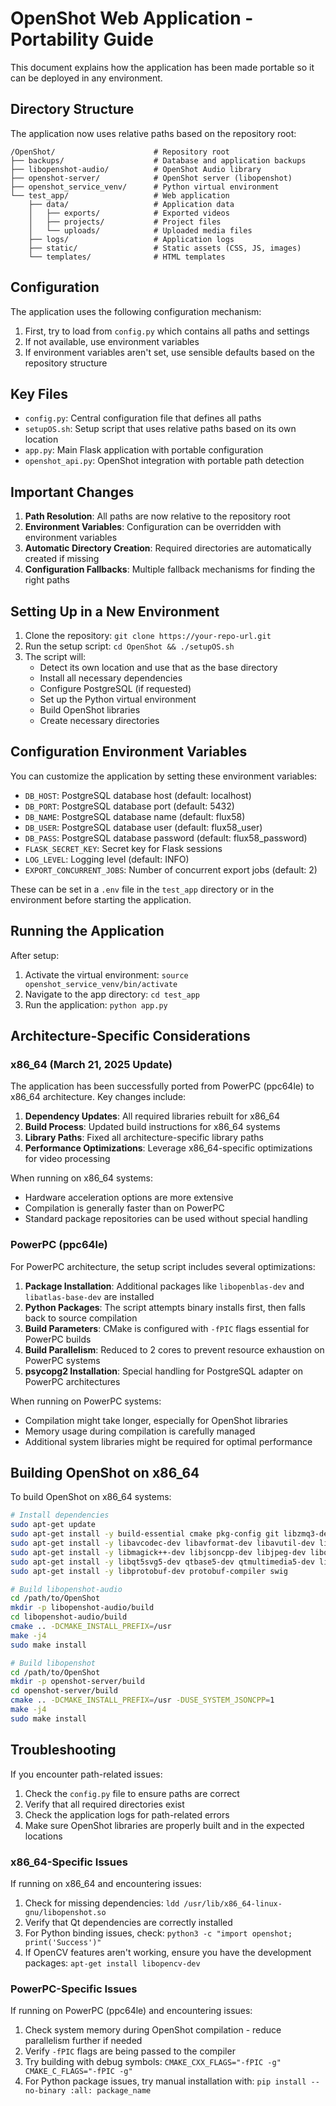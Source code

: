 # OpenShot Web Application - Portability Guide

This document explains how the application has been made portable so it can be deployed in any environment.

## Directory Structure

The application now uses relative paths based on the repository root:

```
/OpenShot/                      # Repository root
├── backups/                    # Database and application backups
├── libopenshot-audio/          # OpenShot Audio library
├── openshot-server/            # OpenShot server (libopenshot)
├── openshot_service_venv/      # Python virtual environment
└── test_app/                   # Web application
    ├── data/                   # Application data
    │   ├── exports/            # Exported videos
    │   ├── projects/           # Project files
    │   └── uploads/            # Uploaded media files
    ├── logs/                   # Application logs
    ├── static/                 # Static assets (CSS, JS, images)
    └── templates/              # HTML templates
```

## Configuration

The application uses the following configuration mechanism:

1. First, try to load from `config.py` which contains all paths and settings
2. If not available, use environment variables
3. If environment variables aren't set, use sensible defaults based on the repository structure

## Key Files

- `config.py`: Central configuration file that defines all paths
- `setupOS.sh`: Setup script that uses relative paths based on its own location
- `app.py`: Main Flask application with portable configuration
- `openshot_api.py`: OpenShot integration with portable path detection

## Important Changes

1. **Path Resolution**: All paths are now relative to the repository root
2. **Environment Variables**: Configuration can be overridden with environment variables
3. **Automatic Directory Creation**: Required directories are automatically created if missing
4. **Configuration Fallbacks**: Multiple fallback mechanisms for finding the right paths

## Setting Up in a New Environment

1. Clone the repository: `git clone https://your-repo-url.git`
2. Run the setup script: `cd OpenShot && ./setupOS.sh`
3. The script will:
   - Detect its own location and use that as the base directory
   - Install all necessary dependencies
   - Configure PostgreSQL (if requested)
   - Set up the Python virtual environment
   - Build OpenShot libraries
   - Create necessary directories

## Configuration Environment Variables

You can customize the application by setting these environment variables:

- `DB_HOST`: PostgreSQL database host (default: localhost)
- `DB_PORT`: PostgreSQL database port (default: 5432)
- `DB_NAME`: PostgreSQL database name (default: flux58)
- `DB_USER`: PostgreSQL database user (default: flux58_user)
- `DB_PASS`: PostgreSQL database password (default: flux58_password)
- `FLASK_SECRET_KEY`: Secret key for Flask sessions
- `LOG_LEVEL`: Logging level (default: INFO)
- `EXPORT_CONCURRENT_JOBS`: Number of concurrent export jobs (default: 2)

These can be set in a `.env` file in the `test_app` directory or in the environment before starting the application.

## Running the Application

After setup:

1. Activate the virtual environment: `source openshot_service_venv/bin/activate`
2. Navigate to the app directory: `cd test_app` 
3. Run the application: `python app.py`

## Architecture-Specific Considerations

### x86_64 (March 21, 2025 Update)

The application has been successfully ported from PowerPC (ppc64le) to x86_64 architecture. Key changes include:

1. **Dependency Updates**: All required libraries rebuilt for x86_64
2. **Build Process**: Updated build instructions for x86_64 systems
3. **Library Paths**: Fixed all architecture-specific library paths
4. **Performance Optimizations**: Leverage x86_64-specific optimizations for video processing

When running on x86_64 systems:
- Hardware acceleration options are more extensive
- Compilation is generally faster than on PowerPC
- Standard package repositories can be used without special handling

### PowerPC (ppc64le)

For PowerPC architecture, the setup script includes several optimizations:

1. **Package Installation**: Additional packages like `libopenblas-dev` and `libatlas-base-dev` are installed
2. **Python Packages**: The script attempts binary installs first, then falls back to source compilation
3. **Build Parameters**: CMake is configured with `-fPIC` flags essential for PowerPC builds
4. **Build Parallelism**: Reduced to 2 cores to prevent resource exhaustion on PowerPC systems
5. **psycopg2 Installation**: Special handling for PostgreSQL adapter on PowerPC architectures

When running on PowerPC systems:
- Compilation might take longer, especially for OpenShot libraries
- Memory usage during compilation is carefully managed
- Additional system libraries might be required for optimal performance

## Building OpenShot on x86_64

To build OpenShot on x86_64 systems:

```bash
# Install dependencies
sudo apt-get update
sudo apt-get install -y build-essential cmake pkg-config git libzmq3-dev libffi-dev python3-dev python3-venv
sudo apt-get install -y libavcodec-dev libavformat-dev libavutil-dev libswscale-dev libswresample-dev ffmpeg
sudo apt-get install -y libmagick++-dev libjsoncpp-dev libjpeg-dev libopencv-dev python3-opencv
sudo apt-get install -y libqt5svg5-dev qtbase5-dev qtmultimedia5-dev libasound2-dev libpulse-dev
sudo apt-get install -y libprotobuf-dev protobuf-compiler swig

# Build libopenshot-audio
cd /path/to/OpenShot
mkdir -p libopenshot-audio/build
cd libopenshot-audio/build
cmake .. -DCMAKE_INSTALL_PREFIX=/usr
make -j4
sudo make install

# Build libopenshot
cd /path/to/OpenShot
mkdir -p openshot-server/build
cd openshot-server/build
cmake .. -DCMAKE_INSTALL_PREFIX=/usr -DUSE_SYSTEM_JSONCPP=1
make -j4
sudo make install
```

## Troubleshooting

If you encounter path-related issues:

1. Check the `config.py` file to ensure paths are correct
2. Verify that all required directories exist
3. Check the application logs for path-related errors
4. Make sure OpenShot libraries are properly built and in the expected locations

### x86_64-Specific Issues

If running on x86_64 and encountering issues:

1. Check for missing dependencies: `ldd /usr/lib/x86_64-linux-gnu/libopenshot.so`
2. Verify that Qt dependencies are correctly installed
3. For Python binding issues, check: `python3 -c "import openshot; print('Success')"`
4. If OpenCV features aren't working, ensure you have the development packages: `apt-get install libopencv-dev`

### PowerPC-Specific Issues

If running on PowerPC (ppc64le) and encountering issues:

1. Check system memory during OpenShot compilation - reduce parallelism further if needed
2. Verify `-fPIC` flags are being passed to the compiler
3. Try building with debug symbols: `CMAKE_CXX_FLAGS="-fPIC -g" CMAKE_C_FLAGS="-fPIC -g"`
4. For Python package issues, try manual installation with: `pip install --no-binary :all: package_name`